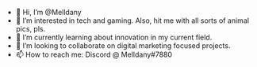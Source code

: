 - 👋 Hi, I’m @Melldany
- 👀 I’m interested in tech and gaming. Also, hit me with all sorts of animal pics, pls.
- 🌱 I’m currently learning about innovation in my current field.
- 💞️ I’m looking to collaborate on digital marketing focused projects.
- 📫 How to reach me: Discord @ Melldany#7880

<!---
Melldany/Melldany is a ✨ special ✨ repository because its `README.md` (this file) appears on your GitHub profile.
You can click the Preview link to take a look at your changes.
--->
